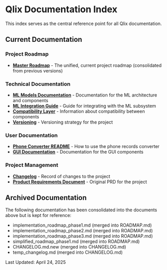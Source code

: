 # Qlix Documentation Index

This index serves as the central reference point for all Qlix documentation.

## Current Documentation

### Project Roadmap

- **[Master Roadmap](../ROADMAP.md)** - The unified, current project roadmap (consolidated from previous versions)

### Technical Documentation

- **[ML Models Documentation](ml_models_documentation.md)** - Documentation for the ML architecture and components
- **[ML Integration Guide](ml_integration_guide.md)** - Guide for integrating with the ML subsystem
- **[Compatibility Layer](compatibility_layer.md)** - Information about compatibility between components
- **[Versioning](versioning.md)** - Versioning strategy for the project

### User Documentation

- **[Phone Converter README](../PHONE_CONVERTER_README.md)** - How to use the phone records converter
- **[GUI Documentation](GUI_docs/)** - Documentation for the GUI components

### Project Management

- **[Changelog](../CHANGELOG.md)** - Record of changes to the project
- **[Product Requirements Document](../PhoneRecordsAnalyzer_PRD.md)** - Original PRD for the project

## Archived Documentation

The following documentation has been consolidated into the documents above but is kept for reference:

- implementation_roadmap_phase1.md (merged into ROADMAP.md)
- implementation_roadmap_phase2.md (merged into ROADMAP.md)
- implementation_roadmap_phase3.md (merged into ROADMAP.md)
- simplified_roadmap_phase1.md (merged into ROADMAP.md)
- CHANGELOG.md.new (merged into CHANGELOG.md)
- temp_changelog.md (merged into CHANGELOG.md)

Last Updated: April 24, 2025
